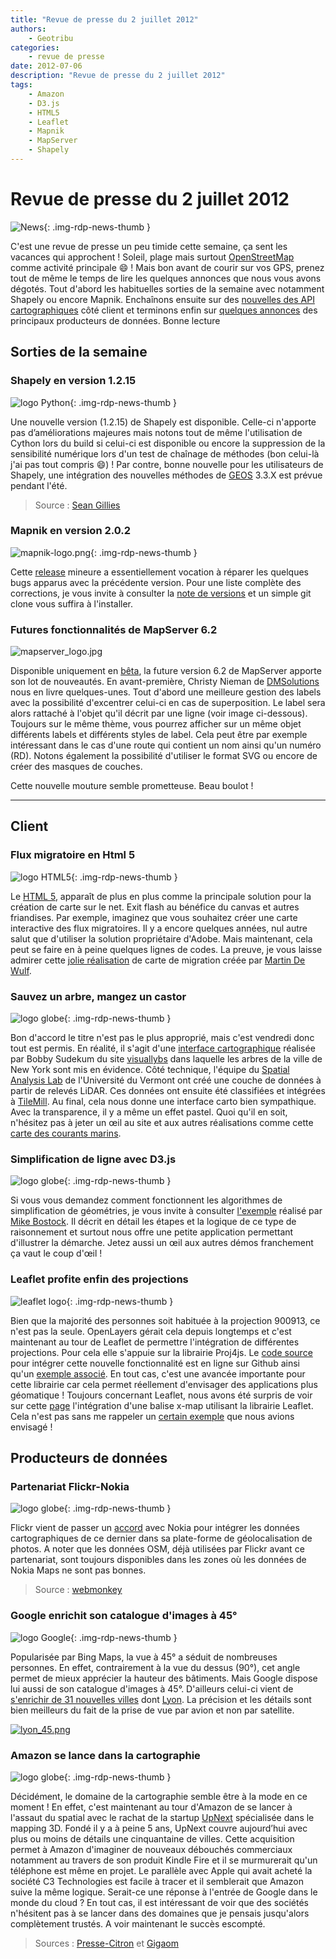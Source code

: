```yaml
---
title: "Revue de presse du 2 juillet 2012"
authors:
    - Geotribu
categories:
    - revue de presse
date: 2012-07-06
description: "Revue de presse du 2 juillet 2012"
tags:
    - Amazon
    - D3.js
    - HTML5
    - Leaflet
    - Mapnik
    - MapServer
    - Shapely
---
```


# Revue de presse du 2 juillet 2012

![News](https://cdn.geotribu.fr/img/internal/icons-rdp-news/news.png "Icône news générique"){: .img-rdp-news-thumb }

C'est une revue de presse un peu timide cette semaine, ça sent les vacances qui approchent ! Soleil, plage mais surtout [OpenStreetMap](https://www.openstreetmap.org/) comme activité principale :smile: ! Mais bon avant de courir sur vos GPS, prenez tout de même le temps de lire les quelques annonces que nous vous avons dégotés. Tout d'abord les habituelles sorties de la semaine avec notamment Shapely ou encore Mapnik. Enchaînons ensuite sur des [nouvelles des API cartographiques](#client) côté client et terminons enfin sur [quelques annonces](#prod) des principaux producteurs de données. Bonne lecture

## Sorties de la semaine

### Shapely en version 1.2.15

![logo Python](https://cdn.geotribu.fr/img/logos-icones/programmation/python.png){: .img-rdp-news-thumb }

Une nouvelle version (1.2.15) de Shapely est disponible. Celle-ci n'apporte pas d’améliorations majeures mais notons tout de même l'utilisation de Cython lors du build si celui-ci est disponible ou encore la suppression de la sensibilité numérique lors d'un test de chaînage de méthodes (bon celui-là j'ai pas tout compris :smile:) ! Par contre, bonne nouvelle pour les utilisateurs de Shapely, une intégration des nouvelles méthodes de [GEOS](http://trac.osgeo.org/geos/) 3.3.X est prévue pendant l'été.

> Source : [Sean Gillies](http://sgillies.net/blog/1144/shapely-1-2-15/)

### Mapnik en version 2.0.2

![mapnik-logo.png](https://cdn.geotribu.fr/img/logos-icones/logiciels_librairies/mapnik.png){: .img-rdp-news-thumb }

Cette [release](https://groups.google.com/forum/?fromgroups#!topic/mapnik/Kfvqm-Ydezs) mineure a essentiellement vocation à réparer les quelques bugs apparus avec la précédente version. Pour une liste complète des corrections, je vous invite à consulter la [note de versions](https://github.com/mapnik/mapnik/issues?milestone=19&state=closed) et un simple git clone vous suffira à l'installer.

### Futures fonctionnalités de MapServer 6.2

![mapserver_logo.jpg](https://cdn.geotribu.fr/img/logos-icones/logiciels_librairies/mapserver.png)

Disponible uniquement en [bêta](http://mapserver.org/download.html), la future version 6.2 de MapServer apporte son lot de nouveautés. En avant-première, Christy Nieman de [DMSolutions](http://research.dmsolutions.ca/2012/mapserver-6-2-new-features/) nous en livre quelques-unes. Tout d'abord une meilleure gestion des labels avec la possibilité d'excentrer celui-ci en cas de superposition. Le label sera alors rattaché à l'objet qu'il décrit par une ligne (voir image ci-dessous). Toujours sur le même thème, vous pourrez afficher sur un même objet différents labels et différents styles de label. Cela peut être par exemple intéressant dans le cas d'une route qui contient un nom ainsi qu'un numéro (RD). Notons également la possibilité d'utiliser le format SVG ou encore de créer des masques de couches.

Cette nouvelle mouture semble prometteuse. Beau boulot !

----

## Client

### Flux migratoire en Html 5

![logo HTML5](https://cdn.geotribu.fr/img/logos-icones/programmation/html5.png){: .img-rdp-news-thumb }

Le [HTML 5](https://fr.wikipedia.org/wiki/HTML5), apparaît de plus en plus comme la principale solution pour la création de carte sur le net. Exit flash au bénéfice du canvas et autres friandises. Par exemple, imaginez que vous souhaitez créer une carte interactive des flux migratoires. Il y a encore quelques années, nul autre salut que d'utiliser la solution propriétaire d'Adobe. Mais maintenant, cela peut se faire en à peine quelques lignes de codes. La preuve, je vous laisse admirer cette [jolie réalisation](http://migrationsmap.net/#/FRA/arrivals) de carte de migration créée par [Martin De Wulf](https://twitter.com/#!/madewulf).

### Sauvez un arbre, mangez un castor

![logo globe](https://cdn.geotribu.fr/img/internal/icons-rdp-news/world.png "Icône de globe"){: .img-rdp-news-thumb }

Bon d'accord le titre n'est pas le plus approprié, mais c'est vendredi donc tout est permis. En réalité, il s'agit d'une [interface cartographique](http://www.visuallybs.com/utc/) réalisée par Bobby Sudekum du site [visuallybs](http://www.visuallybs.com) dans laquelle les arbres de la ville de New York sont mis en évidence. Côté technique, l'équipe du [Spatial Analysis Lab](http://www.uvm.edu/rsenr/sal/) de l'Université du Vermont ont créé une couche de données à partir de relevés LiDAR. Ces données ont ensuite été classifiées et intégrées à [TileMill](http://mapbox.com/tilemill/). Au final, cela nous donne une interface carto bien sympathique. Avec la transparence, il y a même un effet pastel. Quoi qu'il en soit, n'hésitez pas à jeter un œil au site et aux autres réalisations comme cette [carte des courants marins](http://www.visuallybs.com/gif/).

### Simplification de ligne avec D3.js

![logo globe](https://cdn.geotribu.fr/img/internal/icons-rdp-news/world.png "Icône de globe"){: .img-rdp-news-thumb }

Si vous vous demandez comment fonctionnent les algorithmes de simplification de géométries, je vous invite à consulter [l'exemple](http://bost.ocks.org/mike/simplify/) réalisé par [Mike Bostock](http://bost.ocks.org/mike/). Il décrit en détail les étapes et la logique de ce type de raisonnement et surtout nous offre une petite application permettant d'illustrer la démarche. Jetez aussi un œil aux autres démos franchement ça vaut le coup d'œil !

### Leaflet profite enfin des projections

![leaflet logo](https://cdn.geotribu.fr/img/logos-icones/logiciels_librairies/leaflet.png){: .img-rdp-news-thumb }

Bien que la majorité des personnes soit habituée à la projection 900913, ce n'est pas la seule. OpenLayers gérait cela depuis longtemps et c'est maintenant au tour de Leaflet de permettre l'intégration de différentes projections. Pour cela elle s'appuie sur la librairie Proj4js. Le [code source](https://github.com/kartena/Proj4Leaflet) pour intégrer cette nouvelle fonctionnalité est en ligne sur Github ainsi qu'un [exemple associé](https://gist.github.com/3034742). En tout cas, c'est une avancée importante pour cette librairie car cela permet réellement d'envisager des applications plus géomatique ! Toujours concernant Leaflet, nous avons été surpris de voir sur cette [page](http://mozilla.github.com/x-tag/demo.html#menu) l'intégration d'une balise x-map utilisant la librairie Leaflet. Cela n'est pas sans me rappeler un [certain exemple](http://geotribu.net/node/270) que nous avions envisagé !

## Producteurs de données

### Partenariat Flickr-Nokia

![logo globe](https://cdn.geotribu.fr/img/internal/icons-rdp-news/world.png "Icône de globe"){: .img-rdp-news-thumb }

Flickr vient de passer un [accord](http://blog.flickr.net/en/2012/06/28/introducing-all-new-up-to-date-maps/) avec Nokia pour intégrer les données cartographiques de ce dernier dans sa plate-forme de géolocalisation de photos. A noter que les données OSM, déjà utilisées par Flickr avant ce partenariat, sont toujours disponibles dans les zones où les données de Nokia Maps ne sont pas bonnes.

> Source : [webmonkey](https://twitter.com/webmonkey/status/218801656610033664/)

### Google enrichit son catalogue d'images à 45°

![logo Google](https://cdn.geotribu.fr/img/logos-icones/entreprises_association/google/google.webp "logo Google"){: .img-rdp-news-thumb }

Popularisée par Bing Maps, la vue à 45° a séduit de nombreuses personnes. En effet, contrairement à la vue du dessus (90°), cet angle permet de mieux apprécier la hauteur des bâtiments. Mais Google dispose lui aussi de son catalogue d'images à 45°. D'ailleurs celui-ci vient de [s'enrichir de 31 nouvelles villes](http://google-latlong.blogspot.com/2012/06/new-45-imagery-available-for-31-cities.html) dont [Lyon](https://maps.google.com/maps?hl=en&t=h&ie=UTF8&ll=45.767435,4.833523&spn=0.001852,0.002682&z=18&source=embed). La précision et les détails sont bien meilleurs du fait de la prise de vue par avion et non par satellite.

[![lyon_45.png](https://cdn.geotribu.fr/img/articles-blog-rdp/capture-ecran/google_maps_lyon_45degres.jpg)](https://maps.google.com/maps?hl=en&t=h&ie=UTF8&ll=45.767435,4.833523&spn=0.001852,0.002682&z=18&source=embed)

### Amazon se lance dans la cartographie

![logo globe](https://cdn.geotribu.fr/img/internal/icons-rdp-news/world.png "Icône de globe"){: .img-rdp-news-thumb }

Décidément, le domaine de la cartographie semble être à la mode en ce moment ! En effet, c'est maintenant au tour d'Amazon de se lancer à l'assaut du spatial avec le rachat de la startup [UpNext](http://www.upnext.com/) spécialisée dans le mapping 3D. Fondé il y a à peine 5 ans, UpNext couvre aujourd’hui avec plus ou moins de détails une cinquantaine de villes. Cette acquisition permet à Amazon d'imaginer de nouveaux débouchés commerciaux notamment au travers de son produit Kindle Fire et il se murmurerait qu'un téléphone est même en projet. Le parallèle avec Apple qui avait acheté la société C3 Technologies est facile à tracer et il semblerait que Amazon suive la même logique. Serait-ce une réponse à l'entrée de Google dans le monde du cloud ? En tout cas, il est intéressant de voir que des sociétés n'hésitent pas à se lancer dans des domaines que je pensais jusqu'alors complètement trustés. A voir maintenant le succès escompté.

> Sources : [Presse-Citron](http://www.presse-citron.net/amazon-se-lance-aussi-dans-la-cartographie) et [Gigaom](https://gigaom.com/2012/07/02/exclusive-amazon-buys-3d-mapping-startup-upnext/)
